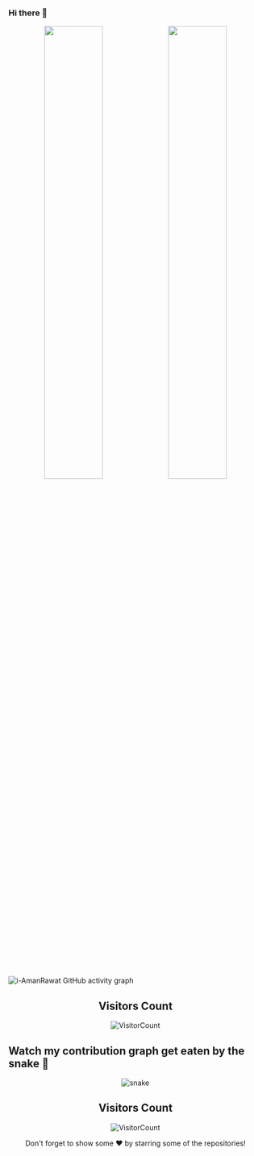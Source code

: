 ### Hi there 👋

<p align="center">

<img width="48%" src="https://github-readme-streak-stats.herokuapp.com?user=i-AmanRawat&theme=github-dark-green&hide_border=true&date_format=M%20j%5B%2C%20Y%5D" />

<img width="48%" src="https://github-readme-stats.vercel.app/api?username=i-AmanRawat&show_icons=true&theme=github_dark&hide_border=true" />

</p>

![i-AmanRawat GitHub activity graph](https://activity-graph.herokuapp.com/graph?username=i-AmanRawat&hide_border=true&theme=react-dark)



<p align="center">
    <h2 align="center">Visitors Count</h2>
    <p align="center">
      <img src="https://profile-counter.glitch.me/{i-AmanRawat}/count.svg" alt="VisitorCount">
    </p>
</p>

## Watch my contribution graph get eaten by the snake 🐍

<p align="center">
   <img src="https://github.com/ishre-yash/i-AmanRawat/blob/output/github-contribution-grid-snake.svg" alt="snake">
</p>

<p align="center">
    <h2 align="center">Visitors Count</h2>
    <p align="center">
      <img src="https://profile-counter.glitch.me/{i-AmanRawat}/count.svg" alt="VisitorCount">
    </p>
</p>

<p align="center">
   Don't forget to show some ❤️ by starring some of the repositories!
</p>
